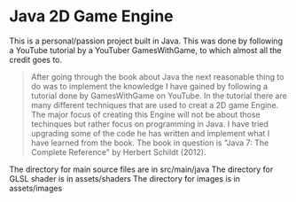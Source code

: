 # Java 2D Game Engine


This is a personal/passion project built in Java. This was done by following a YouTube tutorial by a YouTuber GamesWithGame, to which almost all the credit goes to. 

> After going through the book about Java the next reasonable thing to do was to implement the knowledge I have gained by following 
> a tutorial done by GamesWithGame on YouTube. In the tutorial there are many different techniques that are used to creat a 
> 2D game Engine. The major focus of creating this Engine will not be about those techinques but rather focus on programming in Java. 
> I have tried upgrading some of the code he has written and implement what I have learned from the book. 
> The book in question is "Java 7: The Complete Reference" by Herbert Schildt (2012).


The directory for main source files are in src/main/java
The directory for GLSL shader is in assets/shaders
The directory for images is in assets/images